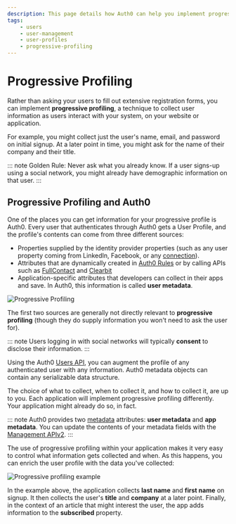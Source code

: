 ```yaml
---
description: This page details how Auth0 can help you implement progressive profiling in your website or application.
tags:
    - users
    - user-management
    - user-profiles
    - progressive-profiling
---
```

# Progressive Profiling

Rather than asking your users to fill out extensive registration forms, you can implement **progressive profiling**, a technique to collect user information as users interact with your system, on your website or application.

For example, you might collect just the user's name, email, and password on initial signup. At a later point in time, you might ask for the name of their company and their title.

::: note
Golden Rule: Never ask what you already know. If a user signs-up using a social network, you might already have demographic information on that user.
:::

## Progressive Profiling and Auth0

One of the places you can get information for your progressive profile is Auth0. Every user that authenticates through Auth0 gets a User Profile, and the profile's contents can come from three different sources:

* Properties supplied by the identity provider properties (such as any user property coming from LinkedIn, Facebook, or any [connection](/identityproviders)).
* Attributes that are dynamically created in [Auth0 Rules](/rules) or by calling APIs such as [FullContact](https://www.fullcontact.com/) and [Clearbit](https://clearbit.com/)
* Application-specific attributes that developers can collect in their apps and save. In Auth0, this information is called **user metadata**.

![Progressive Profiling](/media/articles/user-profile/progressive-profiling.png)

The first two sources are generally not directly relevant to **progressive profiling** (though they do supply information you won't need to ask the user for).

::: note
Users logging in with social networks will typically **consent** to disclose their information.
:::

Using the Auth0 [Users API](/api/v2#!/Users/patch_users_by_id), you can augment the profile of any authenticated user with any information. Auth0 metadata objects can contain any serializable data structure.

The choice of what to collect, when to collect it, and how to collect it, are up to you. Each application will implement progressive profiling differently. Your application might already do so, in fact.

::: note
Auth0 provides two [metadata](/metadata) attributes: **user metadata** and **app metadata**. You can update the contents of your metadata fields with the [Management APIv2](/api/management/v2).
:::

The use of progressive profiling within your application makes it very easy to control what information gets collected and when. As this happens, you can enrich the user profile with the data you've collected:

![Progressive profiling example](/media/articles/user-profile/progressive-profiling-example.png)

In the example above, the application collects **last name** and **first name** on signup. It then collects the user's **title** and **company** at a later point. Finally, in the context of an article that might interest the user, the app adds information to the **subscribed** property.
